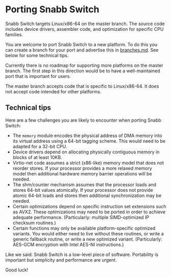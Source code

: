 # Porting Snabb Switch

Snabb Switch targets Linux/x86-64 on the master branch. The source
code includes device drivers, assembler code, and optimization for
specific CPU families.

You are welcome to port Snabb Switch to a new platform. To do this you
can create a branch for your port and advertise this in
[branches.md](branches.md). See below for some technical tips.

Currently there is no roadmap for supporting more platforms on the
master branch. The first step in this direction would be to have a
well-maintained port that is important for users.

The master branch accepts code that is specific to Linux/x86-64. It
does not accept code intended for other platforms.

## Technical tips

Here are a few challenges you are likely to encounter when porting
Snabb Switch:

- The `memory` module encodes the physical address of DMA memory into its virtual address using a 64-bit tagging scheme. This would need to be adapted for a 32-bit CPU.
- Device drivers depend on allocating physically contiguous memory in blocks of at least 10KB.
- Virtio-net code assumes a strict (x86-like) memory model that does not reorder stores. If your processor provides a more relaxed memory model then additional hardware memory barrier operations will be needed.
- The shm/counter mechanism assumes that the processor loads and stores 64-bit values atomically. If your processor does not provide atomic 64-bit loads and stores then additional synchronization may be needed.
- Certain optimizations depend on specific instruction set extensions such as AVX2. These optimizations may need to be ported in order to achieve adequate performance. (Particularly: multiple SIMD-optimized IP checksum routines.)
- Certain functions may only be available platform-specific optimized variants. You would either need to live without these routines, or write a generic fallback routine, or write a new optimized variant. (Particularly: AES-GCM encryption with Intel AES-NI instructions.)

Like we said: Snabb Switch is a low-level piece of
software. Portability is important but simplicity and performance are
urgent.

Good luck!

